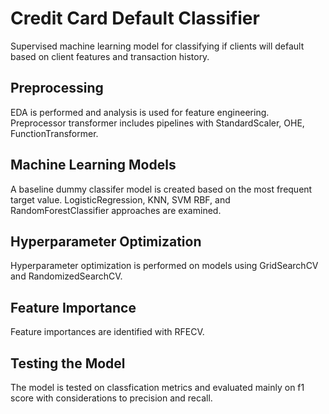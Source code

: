 # Credit Card Default Classifier 

Supervised machine learning model for classifying if clients will default based on client features and transaction history.

## Preprocessing

EDA is performed and analysis is used for feature engineering.
Preprocessor transformer includes pipelines with StandardScaler, OHE, FunctionTransformer.

## Machine Learning Models

A baseline dummy classifer model is created based on the most frequent target value. 
LogisticRegression, KNN, SVM RBF, and RandomForestClassifier approaches are examined.

## Hyperparameter Optimization

Hyperparameter optimization is performed on models using GridSearchCV and RandomizedSearchCV.

## Feature Importance

Feature importances are identified with RFECV. 

## Testing the Model
The model is tested on classfication metrics and evaluated mainly on f1 score with considerations to precision and recall. 
